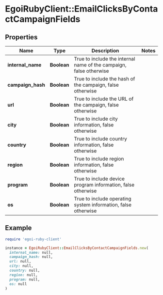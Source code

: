 # EgoiRubyClient::EmailClicksByContactCampaignFields

## Properties

| Name | Type | Description | Notes |
| ---- | ---- | ----------- | ----- |
| **internal_name** | **Boolean** | True to include the internal name of the campaign, false otherwise |  |
| **campaign_hash** | **Boolean** | True to include the hash of the campaign, false otherwise |  |
| **url** | **Boolean** | True to include the URL of the campaign, false otherwise |  |
| **city** | **Boolean** | True to include city information, false otherwise |  |
| **country** | **Boolean** | True to include country information, false otherwise |  |
| **region** | **Boolean** | True to include region information, false otherwise |  |
| **program** | **Boolean** | True to include device program information, false otherwise |  |
| **os** | **Boolean** | True to include operating system information, false otherwise |  |

## Example

```ruby
require 'egoi-ruby-client'

instance = EgoiRubyClient::EmailClicksByContactCampaignFields.new(
  internal_name: null,
  campaign_hash: null,
  url: null,
  city: null,
  country: null,
  region: null,
  program: null,
  os: null
)
```

